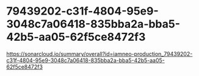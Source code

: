 # 79439202-c31f-4804-95e9-3048c7a06418-835bba2a-bba5-42b5-aa05-62f5ce8472f3
https://sonarcloud.io/summary/overall?id=iamneo-production_79439202-c31f-4804-95e9-3048c7a06418-835bba2a-bba5-42b5-aa05-62f5ce8472f3
